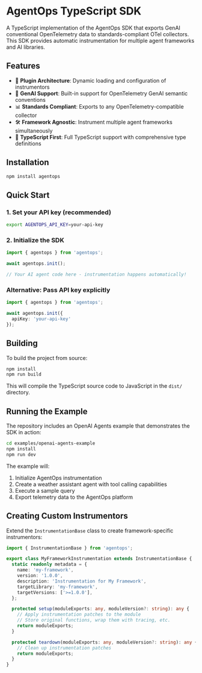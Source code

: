 # AgentOps TypeScript SDK

A TypeScript implementation of the AgentOps SDK that exports GenAI conventional OpenTelemetry data to standards-compliant OTel collectors. This SDK provides automatic instrumentation for multiple agent frameworks and AI libraries.

## Features

- 🔌 **Plugin Architecture**: Dynamic loading and configuration of instrumentors
- 🤖 **GenAI Support**: Built-in support for OpenTelemetry GenAI semantic conventions
- 📊 **Standards Compliant**: Exports to any OpenTelemetry-compatible collector
- 🛠️ **Framework Agnostic**: Instrument multiple agent frameworks simultaneously
- 🔧 **TypeScript First**: Full TypeScript support with comprehensive type definitions

## Installation

```bash
npm install agentops
```

## Quick Start

### 1. Set your API key (recommended)

```bash
export AGENTOPS_API_KEY=your-api-key
```

### 2. Initialize the SDK

```typescript
import { agentops } from 'agentops';

await agentops.init();

// Your AI agent code here - instrumentation happens automatically!
```

### Alternative: Pass API key explicitly

```typescript
import { agentops } from 'agentops';

await agentops.init({
  apiKey: 'your-api-key'
});
```

## Building

To build the project from source:

```bash
npm install
npm run build
```

This will compile the TypeScript source code to JavaScript in the `dist/` directory.

## Running the Example

The repository includes an OpenAI Agents example that demonstrates the SDK in action:

```bash
cd examples/openai-agents-example
npm install
npm run dev
```

The example will:
1. Initialize AgentOps instrumentation
2. Create a weather assistant agent with tool calling capabilities
3. Execute a sample query
4. Export telemetry data to the AgentOps platform


## Creating Custom Instrumentors

Extend the `InstrumentationBase` class to create framework-specific instrumentors:

```typescript
import { InstrumentationBase } from 'agentops';

export class MyFrameworkInstrumentation extends InstrumentationBase {
  static readonly metadata = {
    name: 'my-framework',
    version: '1.0.0',
    description: 'Instrumentation for My Framework',
    targetLibrary: 'my-framework',
    targetVersions: ['>=1.0.0'],
  };

  protected setup(moduleExports: any, moduleVersion?: string): any {
    // Apply instrumentation patches to the module
    // Store original functions, wrap them with tracing, etc.
    return moduleExports;
  }

  protected teardown(moduleExports: any, moduleVersion?: string): any {
    // Clean up instrumentation patches
    return moduleExports;
  }
}
```

